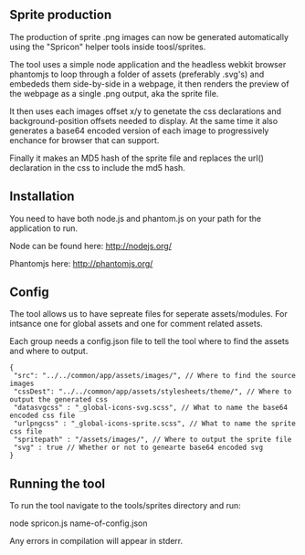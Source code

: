 Sprite production
----------------

The production of sprite .png images can now be generated automatically using the "Spricon" helper tools inside toosl/sprites.

The tool uses a simple node application and the headless webkit browser phantomjs to loop through a folder of assets (preferably .svg's) and embededs them side-by-side in a webpage, it then renders the preview of the webpage as a single .png output, aka the sprite file.

It then uses each images offset x/y to genetate the css declarations and background-position offsets needed to display. At the same time it also generates a base64 encoded version of each image to progressively enchance for browser that can support.

Finally it makes an MD5 hash of the sprite file and replaces the url() declaration in the css to include the md5 hash.


Installation
------------

You need to have both node.js and phantom.js on your path for the application to run.

Node can be found here:
http://nodejs.org/

Phantomjs here:
http://phantomjs.org/


Config
-------
The tool allows us to have sepreate files for seperate assets/modules. For intsance one for global assets and one for comment related assets.

Each group needs a config.json file to tell the tool where to find the assets and where to output.

```
{
 "src": "../../common/app/assets/images/", // Where to find the source images
 "cssDest": "../../common/app/assets/stylesheets/theme/", // Where to output the generated css
 "datasvgcss" : "_global-icons-svg.scss", // What to name the base64 encoded css file
 "urlpngcss" : "_global-icons-sprite.scss", // What to name the sprite css file
 "spritepath" : "/assets/images/", // Where to output the sprite file
 "svg" : true // Whether or not to genearte base64 encoded svg
}
```

Running the tool
---------------

To run the tool navigate to the tools/sprites directory and run:

node spricon.js name-of-config.json

Any errors in compilation will appear in stderr.




